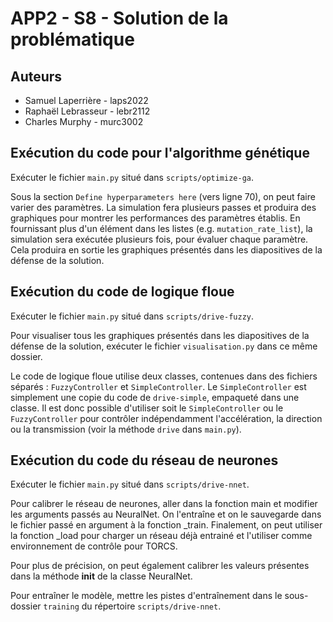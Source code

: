 # APP2 - S8 - Solution de la problématique
## Auteurs
* Samuel Laperrière - laps2022
* Raphaël Lebrasseur - lebr2112
* Charles Murphy - murc3002

## Exécution du code pour l'algorithme génétique
Exécuter le fichier `main.py` situé dans `scripts/optimize-ga`.

Sous la section `Define hyperparameters here` (vers ligne 70), on peut faire varier des paramètres. La simulation fera plusieurs passes et produira des graphiques pour montrer les performances des paramètres établis. En fournissant plus d'un élément dans les listes (e.g. `mutation_rate_list`), la simulation sera exécutée plusieurs fois, pour évaluer chaque paramètre. Cela produira en sortie les graphiques présentés dans les diapositives de la défense de la solution.

## Exécution du code de logique floue
Exécuter le fichier `main.py` situé dans `scripts/drive-fuzzy`.

Pour visualiser tous les graphiques présentés dans les diapositives de la défense de la solution, exécuter le fichier `visualisation.py` dans ce même dossier.

Le code de logique floue utilise deux classes, contenues dans des fichiers séparés : `FuzzyController` et `SimpleController`. Le `SimpleController` est simplement une copie du code de `drive-simple`, empaqueté dans une classe. Il est donc possible d'utiliser soit le `SimpleController` ou le `FuzzyController` pour contrôler indépendamment l'accélération, la direction ou la transmission (voir la méthode `drive` dans `main.py`).

## Exécution du code du réseau de neurones
Exécuter le fichier `main.py` situé dans `scripts/drive-nnet`.

Pour calibrer le réseau de neurones, aller dans la fonction main et modifier les arguments passés au NeuralNet.
On l'entraîne et on le sauvegarde dans le fichier passé en argument à la fonction _train.
Finalement, on peut utiliser la fonction _load pour charger un réseau déjà entrainé et l'utiliser comme environnement de contrôle pour TORCS.

Pour plus de précision, on peut également calibrer les valeurs présentes dans la méthode __init__ de la classe NeuralNet.

Pour entraîner le modèle, mettre les pistes d'entraînement dans le sous-dossier `training` du répertoire `scripts/drive-nnet`.
